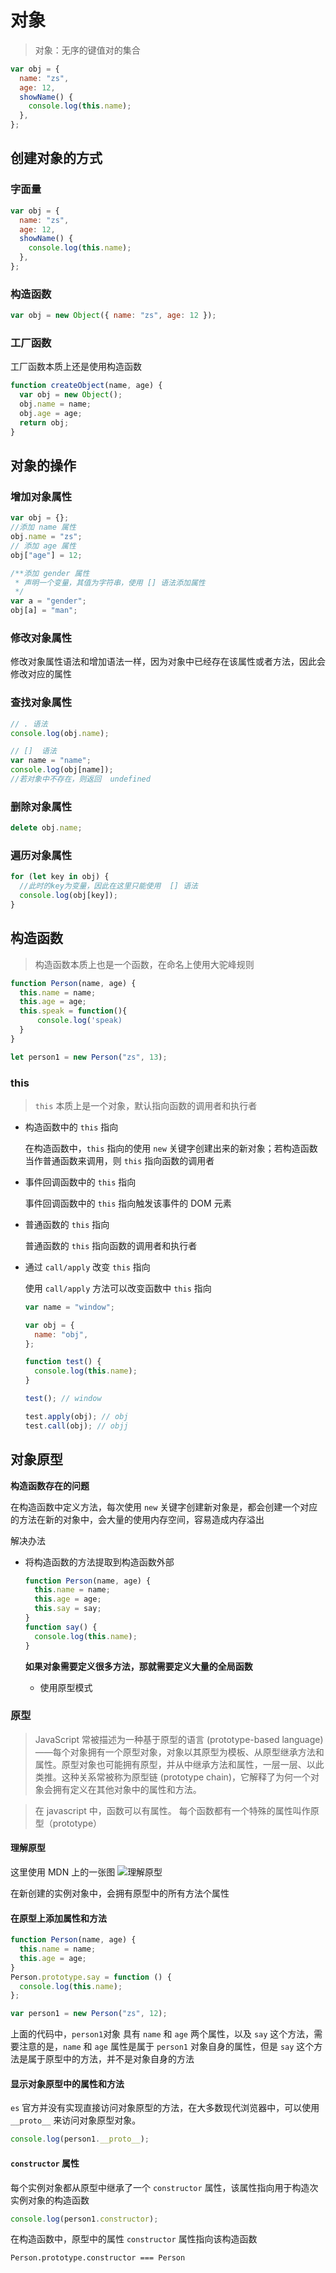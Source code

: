 # 对象

> 对象：无序的键值对的集合

```javascript
var obj = {
  name: "zs",
  age: 12,
  showName() {
    console.log(this.name);
  },
};
```

## 创建对象的方式

### 字面量

```javascript
var obj = {
  name: "zs",
  age: 12,
  showName() {
    console.log(this.name);
  },
};
```

### 构造函数

```javascript
var obj = new Object({ name: "zs", age: 12 });
```

### 工厂函数

工厂函数本质上还是使用构造函数

```javascript
function createObject(name, age) {
  var obj = new Object();
  obj.name = name;
  obj.age = age;
  return obj;
}
```

## 对象的操作

### 增加对象属性

```javascript
var obj = {};
//添加 name 属性
obj.name = "zs";
// 添加 age 属性
obj["age"] = 12;

/**添加 gender 属性
 * 声明一个变量，其值为字符串，使用 [] 语法添加属性
 */
var a = "gender";
obj[a] = "man";
```

### 修改对象属性

修改对象属性语法和增加语法一样，因为对象中已经存在该属性或者方法，因此会修改对应的属性

### 查找对象属性

```javascript
// . 语法
console.log(obj.name);

// []  语法
var name = "name";
console.log(obj[name]);
//若对象中不存在，则返回  undefined
```

### 删除对象属性

```javascript
delete obj.name;
```

### 遍历对象属性

```javascript
for (let key in obj) {
  //此时的key为变量，因此在这里只能使用  [] 语法
  console.log(obj[key]);
}
```

## 构造函数

> 构造函数本质上也是一个函数，在命名上使用大驼峰规则

```javascript
function Person(name, age) {
  this.name = name;
  this.age = age;
  this.speak = function(){
      console.log('speak)
  }
}

let person1 = new Person("zs", 13);
```

### this

> `this` 本质上是一个对象，默认指向函数的调用者和执行者

- 构造函数中的 `this` 指向

  在构造函数中，`this` 指向的使用 `new` 关键字创建出来的新对象；若构造函数当作普通函数来调用，则 `this` 指向函数的调用者

- 事件回调函数中的 `this` 指向

  事件回调函数中的 `this` 指向触发该事件的 DOM 元素

- 普通函数的 `this` 指向

  普通函数的 `this` 指向函数的调用者和执行者

- 通过 `call/apply` 改变 `this` 指向

  使用 `call/apply` 方法可以改变函数中 `this` 指向

  ```javascript
  var name = "window";

  var obj = {
    name: "obj",
  };

  function test() {
    console.log(this.name);
  }

  test(); // window

  test.apply(obj); // obj
  test.call(obj); // objj
  ```

## 对象原型

**构造函数存在的问题**

在构造函数中定义方法，每次使用 `new` 关键字创建新对象是，都会创建一个对应的方法在新的对象中，会大量的使用内存空间，容易造成内存溢出

解决办法

- 将构造函数的方法提取到构造函数外部

  ```javascript
  function Person(name, age) {
    this.name = name;
    this.age = age;
    this.say = say;
  }
  function say() {
    console.log(this.name);
  }
  ```

  **如果对象需要定义很多方法，那就需要定义大量的全局函数**

  - 使用原型模式

### 原型

> JavaScript 常被描述为一种基于原型的语言 (prototype-based language)——每个对象拥有一个原型对象，对象以其原型为模板、从原型继承方法和属性。原型对象也可能拥有原型，并从中继承方法和属性，一层一层、以此类推。这种关系常被称为原型链 (prototype chain)，它解释了为何一个对象会拥有定义在其他对象中的属性和方法。

> 在 javascript 中，函数可以有属性。 每个函数都有一个特殊的属性叫作原型（prototype）

#### 理解原型

这里使用 MDN 上的一张图
![理解原型](https://mdn.mozillademos.org/files/13891/MDN-Graphics-person-person-object-2.png)

在新创建的实例对象中，会拥有原型中的所有方法个属性

#### 在原型上添加属性和方法

```javascript
function Person(name, age) {
  this.name = name;
  this.age = age;
}
Person.prototype.say = function () {
  console.log(this.name);
};

var person1 = new Person("zs", 12);
```

上面的代码中，`person1`对象 具有 `name` 和 `age` 两个属性，以及 `say` 这个方法，需要注意的是，`name` 和 `age` 属性是属于 `person1` 对象自身的属性，但是 `say` 这个方法是属于原型中的方法，并不是对象自身的方法

#### 显示对象原型中的属性和方法

`es` 官方并没有实现直接访问对象原型的方法，在大多数现代浏览器中，可以使用 `__proto__` 来访问对象原型对象。

```javascript
console.log(person1.__proto__);
```

#### `constructor` 属性

每个实例对象都从原型中继承了一个 `constructor` 属性，该属性指向用于构造次实例对象的构造函数

```javascript
console.log(person1.constructor);
```

在构造函数中，原型中的属性 `constructor` 属性指向该构造函数

`Person.prototype.constructor === Person`
